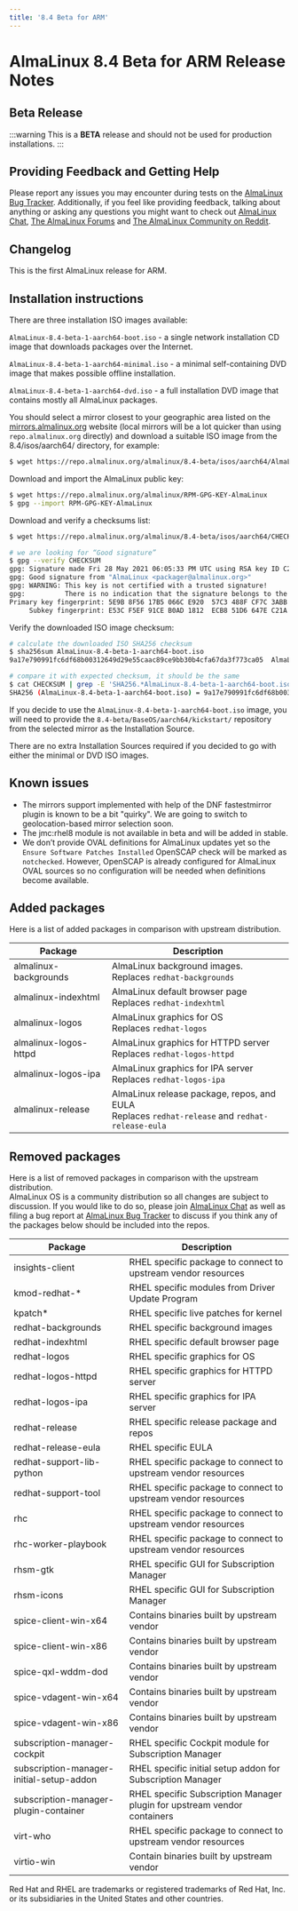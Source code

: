 ```yaml
---
title: '8.4 Beta for ARM'
---
```

# AlmaLinux 8.4 Beta for ARM Release Notes

## Beta Release

:::warning
This is a **BETA** release and should not be used for production installations.
:::

## Providing Feedback and Getting Help

Please report any issues you may encounter during tests on the [AlmaLinux Bug Tracker](https://bugs.almalinux.org/). Additionally, if you feel like providing feedback, talking about anything or asking any questions you might want to check out [AlmaLinux Chat](https://chat.almalinux.org/almalinux/), [The AlmaLinux Forums](https://forums.almalinux.org/) and [The AlmaLinux Community on Reddit](https://reddit.com/r/almalinux).

## Changelog

This is the first AlmaLinux release for ARM.


## Installation instructions

There are three installation ISO images available:

`AlmaLinux-8.4-beta-1-aarch64-boot.iso` - a single network installation CD image
that downloads packages over the Internet.

`AlmaLinux-8.4-beta-1-aarch64-minimal.iso` - a minimal self-containing DVD image
that makes possible offline installation.

`AlmaLinux-8.4-beta-1-aarch64-dvd.iso` - a full installation DVD image that
contains mostly all AlmaLinux packages.

You should select a mirror closest to your geographic area listed on the [mirrors.almalinux.org](https://mirrors.almalinux.org) website (local mirrors will be a lot quicker than using ```repo.almalinux.org``` directly) and download a suitable ISO image from the 8.4/isos/aarch64/ directory, for example:


```bash
$ wget https://repo.almalinux.org/almalinux/8.4-beta/isos/aarch64/AlmaLinux-8.4-beta-1-aarch64-boot.iso
```

Download and import the AlmaLinux public key:

```bash
$ wget https://repo.almalinux.org/almalinux/RPM-GPG-KEY-AlmaLinux
$ gpg --import RPM-GPG-KEY-AlmaLinux
```

Download and verify a checksums list:

```bash
$ wget https://repo.almalinux.org/almalinux/8.4-beta/isos/aarch64/CHECKSUM

# we are looking for “Good signature”
$ gpg --verify CHECKSUM
gpg: Signature made Fri 28 May 2021 06:05:33 PM UTC using RSA key ID C21AD6EA
gpg: Good signature from "AlmaLinux <packager@almalinux.org>"
gpg: WARNING: This key is not certified with a trusted signature!
gpg:          There is no indication that the signature belongs to the owner.
Primary key fingerprint: 5E9B 8F56 17B5 066C E920  57C3 488F CF7C 3ABB 34F8
     Subkey fingerprint: E53C F5EF 91CE B0AD 1812  ECB8 51D6 647E C21A D6EA
```

Verify the downloaded ISO image checksum:

```bash
# calculate the downloaded ISO SHA256 checksum
$ sha256sum AlmaLinux-8.4-beta-1-aarch64-boot.iso
9a17e790991fc6df68b00312649d29e55caac89ce9bb30b4cfa67da3f773ca05  AlmaLinux-8.4-beta-1-aarch64-boot.iso

# compare it with expected checksum, it should be the same
$ cat CHECKSUM | grep -E 'SHA256.*AlmaLinux-8.4-beta-1-aarch64-boot.iso'
SHA256 (AlmaLinux-8.4-beta-1-aarch64-boot.iso) = 9a17e790991fc6df68b00312649d29e55caac89ce9bb30b4cfa67da3f773ca05
```

If you decide to use the `AlmaLinux-8.4-beta-1-aarch64-boot.iso` image, you will
need to provide the `8.4-beta/BaseOS/aarch64/kickstart/` repository from the
selected mirror as the Installation Source.

There are no extra Installation Sources required if you decided to go with
either the minimal or DVD ISO images.


## Known issues

* The mirrors support implemented with help of the DNF fastestmirror plugin is known to be a bit "quirky". We are going to switch to geolocation-based mirror selection soon.
* The jmc:rhel8 module is not available in beta and will be added in stable.
* We don’t provide OVAL definitions for AlmaLinux updates yet so the `Ensure Software Patches Installed` OpenSCAP check will be marked as `notchecked`. However, OpenSCAP is already configured for AlmaLinux OVAL sources so no configuration will be needed when definitions become available.

## Added packages

Here is a list of added packages in comparison with upstream distribution.

| Package | Description |
| --- | --- |
| almalinux-backgrounds | AlmaLinux background images.<br/>Replaces `redhat-backgrounds` |
| almalinux-indexhtml | AlmaLinux default browser page<br/>Replaces `redhat-indexhtml` |
| almalinux-logos | AlmaLinux graphics for OS<br/>Replaces `redhat-logos` |
| almalinux-logos-httpd | AlmaLinux graphics for HTTPD server<br/>Replaces `redhat-logos-httpd` |
| almalinux-logos-ipa | AlmaLinux graphics for IPA server<br/>Replaces `redhat-logos-ipa` |
| almalinux-release | AlmaLinux release package, repos, and EULA<br/>Replaces `redhat-release` and `redhat-release-eula` |

## Removed packages

Here is a list of removed packages in comparison with the upstream distribution.  
AlmaLinux OS is a community distribution so all changes are subject to discussion. If you would like to do so, please join [AlmaLinux Chat](https://chat.almalinux.org/almalinux/channels/engineeringpackaging) as well as filing a bug report at [AlmaLinux Bug Tracker](https://bugs.almalinux.org) to discuss if you think any of the packages below should be included into the repos.

| Package | Description |
| --- | --- |
| insights-client | RHEL specific package to connect to upstream vendor resources |
| kmod-redhat-* | RHEL specific modules from Driver Update Program |
| kpatch* | RHEL specific live patches for kernel |
| redhat-backgrounds | RHEL specific background images |
| redhat-indexhtml | RHEL specific default browser page |
| redhat-logos | RHEL specific graphics for OS |
| redhat-logos-httpd | RHEL specific graphics for HTTPD server |
| redhat-logos-ipa | RHEL specific graphics for IPA server |
| redhat-release | RHEL specific release package and repos |
| redhat-release-eula | RHEL specific EULA |
| redhat-support-lib-python | RHEL specific package to connect to upstream vendor resources |
| redhat-support-tool | RHEL specific package to connect to upstream vendor resources |
| rhc | RHEL specific package to connect to upstream vendor resources |
| rhc-worker-playbook | RHEL specific package to connect to upstream vendor resources |
| rhsm-gtk | RHEL specific GUI for Subscription Manager |
| rhsm-icons | RHEL specific GUI for Subscription Manager |
| spice-client-win-x64 | Contains binaries built by upstream vendor |
| spice-client-win-x86 | Contains binaries built by upstream vendor |
| spice-qxl-wddm-dod | Contains binaries built by upstream vendor |
| spice-vdagent-win-x64 | Contains binaries built by upstream vendor |
| spice-vdagent-win-x86 | Contains binaries built by upstream vendor |
| subscription-manager-cockpit | RHEL specific Cockpit module for Subscription Manager |
| subscription-manager-initial-setup-addon | RHEL specific initial setup addon for Subscription Manager |
| subscription-manager-plugin-container | RHEL specific Subscription Manager plugin for upstream vendor containers |
| virt-who | RHEL specific package to connect to upstream vendor resources |
| virtio-win | Contain binaries built by upstream vendor |

Red Hat and RHEL are trademarks or registered trademarks of Red Hat, Inc. or its subsidiaries in the United States and other countries.
